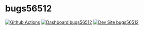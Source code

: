 # bugs56512

[![Github Actions](https://github.com/kporras07/bugs56512/actions/workflows/build_deploy_and_test.yml/badge.svg)](https://github.com/kporras07/bugs56512/actions/workflows/build_deploy_and_test.yml)
[![Dashboard bugs56512](https://img.shields.io/badge/dashboard-bugs56512-yellow.svg)](https://dashboard.pantheon.io/sites/66ba0db4-d38d-453f-9d97-1f5a6ca4aabf#dev/code)
[![Dev Site bugs56512](https://img.shields.io/badge/site-bugs56512-blue.svg)](http://dev-bugs56512.pantheonsite.io/)